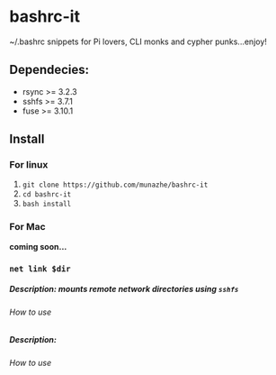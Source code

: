 # bashrc-it
~/.bashrc snippets for Pi lovers, CLI monks and cypher punks...enjoy!

## Dependecies:
* rsync >= 3.2.3
* sshfs >= 3.7.1
* fuse >= 3.10.1



## Install

### For linux
1. `git clone https://github.com/munazhe/bashrc-it`
2. `cd bashrc-it`
3. `bash install`


### For Mac
**coming soon...**



### `net link $dir`

##### Description: mounts remote network directories using `sshfs`

###### How to use




### 

##### Description:

###### How to use
